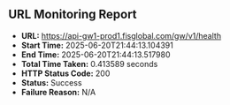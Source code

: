 ## URL Monitoring Report

- **URL:** https://api-gw1-prod1.fisglobal.com/gw/v1/health
- **Start Time:** 2025-06-20T21:44:13.104391
- **End Time:** 2025-06-20T21:44:13.517980
- **Total Time Taken:** 0.413589 seconds
- **HTTP Status Code:** 200
- **Status:** Success
- **Failure Reason:** N/A
